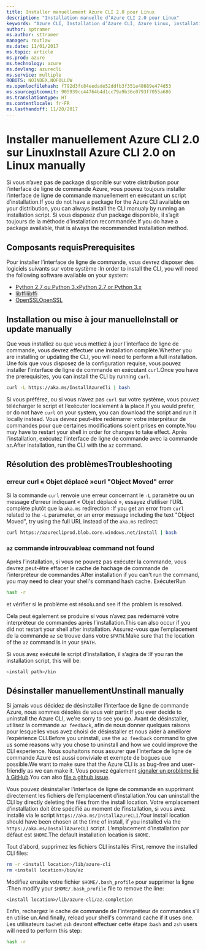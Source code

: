 ```yaml
---
title: Installer manuellement Azure CLI 2.0 pour Linux
description: "Installation manuelle d’Azure CLI 2.0 pour Linux"
keywords: "Azure CLI, Installation d’Azure CLI, Azure Linux, installation Azure Linux"
author: sptramer
ms.author: sttramer
manager: routlaw
ms.date: 11/01/2017
ms.topic: article
ms.prod: azure
ms.technology: azure
ms.devlang: azurecli
ms.service: multiple
ROBOTS: NOINDEX,NOFOLLOW
ms.openlocfilehash: f792d3fc84eedade52ddfb3f351e48689e474d53
ms.sourcegitcommit: 905939cc44764b4d1cc79a9b36c0793f7055a686
ms.translationtype: HT
ms.contentlocale: fr-FR
ms.lasthandoff: 11/20/2017
---
```

# <a name="install-azure-cli-20-on-linux-manually"></a><span data-ttu-id="acd9f-104">Installer manuellement Azure CLI 2.0 sur Linux</span><span class="sxs-lookup"><span data-stu-id="acd9f-104">Install Azure CLI 2.0 on Linux manually</span></span>

<span data-ttu-id="acd9f-105">Si vous n’avez pas de package disponible sur votre distribution pour l’interface de ligne de commande Azure, vous pouvez toujours installer l’interface de ligne de commande manuellement en exécutant un script d’installation.</span><span class="sxs-lookup"><span data-stu-id="acd9f-105">If you do not have a package for the Azure CLI available on your distribution, you can always install the CLI manualy by running an installation script.</span></span> <span data-ttu-id="acd9f-106">Si vous disposez d’un package disponible, il s’agit toujours de la méthode d’installation recommandée.</span><span class="sxs-lookup"><span data-stu-id="acd9f-106">If you do have a package available, that is always the recommended installation method.</span></span>

## <a name="prerequisites"></a><span data-ttu-id="acd9f-107">Composants requis</span><span class="sxs-lookup"><span data-stu-id="acd9f-107">Prerequisites</span></span>

<span data-ttu-id="acd9f-108">Pour installer l’interface de ligne de commande, vous devrez disposer des logiciels suivants sur votre système :</span><span class="sxs-lookup"><span data-stu-id="acd9f-108">In order to install the CLI, you will need the following software available on your system:</span></span>

* [<span data-ttu-id="acd9f-109">Python 2.7 ou Python 3.x</span><span class="sxs-lookup"><span data-stu-id="acd9f-109">Python 2.7 or Python 3.x</span></span>](https://www.python.org/downloads/)
* [<span data-ttu-id="acd9f-110">libffi</span><span class="sxs-lookup"><span data-stu-id="acd9f-110">libffi</span></span>](https://sourceware.org/libffi/)
* [<span data-ttu-id="acd9f-111">OpenSSL</span><span class="sxs-lookup"><span data-stu-id="acd9f-111">OpenSSL</span></span>](https://www.openssl.org/source/)

## <a name="install-or-update-manually"></a><span data-ttu-id="acd9f-112">Installation ou mise à jour manuelle</span><span class="sxs-lookup"><span data-stu-id="acd9f-112">Install or update manually</span></span>

<span data-ttu-id="acd9f-113">Que vous installiez ou que vous mettiez à jour l’interface de ligne de commande, vous devrez effectuer une installation complète.</span><span class="sxs-lookup"><span data-stu-id="acd9f-113">Whether you are installing or updating the CLI, you will need to perform a full installation.</span></span> <span data-ttu-id="acd9f-114">Une fois que vous disposez de la configuration requise, vous pouvez installer l’interface de ligne de commande en exécutant `curl`.</span><span class="sxs-lookup"><span data-stu-id="acd9f-114">Once you have the prerequisites, you can install the CLI by running `curl`.</span></span>

```bash
curl -L https://aka.ms/InstallAzureCli | bash
```

<span data-ttu-id="acd9f-115">Si vous préférez, ou si vous n’avez pas `curl` sur votre système, vous pouvez télécharger le script et l’exécuter localement à la place.</span><span class="sxs-lookup"><span data-stu-id="acd9f-115">If you would prefer, or do not have `curl` on your system, you can download the script and run it locally instead.</span></span> <span data-ttu-id="acd9f-116">Vous devrez peut-être redémarrer votre interpréteur de commandes pour que certaines modifications soient prises en compte.</span><span class="sxs-lookup"><span data-stu-id="acd9f-116">You may have to restart your shell in order for changes to take effect.</span></span> <span data-ttu-id="acd9f-117">Après l’installation, exécutez l’interface de ligne de commande avec la commande `az`.</span><span class="sxs-lookup"><span data-stu-id="acd9f-117">After installation, run the CLI with the `az` command.</span></span>

## <a name="troubleshooting"></a><span data-ttu-id="acd9f-118">Résolution des problèmes</span><span class="sxs-lookup"><span data-stu-id="acd9f-118">Troubleshooting</span></span>

### <a name="curl-object-moved-error"></a><span data-ttu-id="acd9f-119">erreur curl « Objet déplacé »</span><span class="sxs-lookup"><span data-stu-id="acd9f-119">curl "Object Moved" error</span></span>

<span data-ttu-id="acd9f-120">Si la commande `curl` renvoie une erreur concernant le `-L` paramètre ou un message d’erreur indiquant « Objet déplacé », essayez d’utiliser l’URL complète plutôt que la `aka.ms` redirection :</span><span class="sxs-lookup"><span data-stu-id="acd9f-120">If you get an error from `curl` related to the `-L` parameter, or an error message including the text "Object Moved", try using the full URL instead of the `aka.ms` redirect:</span></span>

```bash
curl https://azurecliprod.blob.core.windows.net/install | bash
```

### <a name="az-command-not-found"></a><span data-ttu-id="acd9f-121">`az` commande introuvable</span><span class="sxs-lookup"><span data-stu-id="acd9f-121">`az` command not found</span></span>

<span data-ttu-id="acd9f-122">Après l’installation, si vous ne pouvez pas exécuter la commande, vous devrez peut-être effacer le cache de hachage de commande de l’interpréteur de commandes.</span><span class="sxs-lookup"><span data-stu-id="acd9f-122">After installation if you can't run the command, you may need to clear your shell's command hash cache.</span></span> <span data-ttu-id="acd9f-123">Exécuter</span><span class="sxs-lookup"><span data-stu-id="acd9f-123">Run</span></span>

```bash
hash -r
```

<span data-ttu-id="acd9f-124">et vérifier si le problème est résolu.</span><span class="sxs-lookup"><span data-stu-id="acd9f-124">and see if the problem is resolved.</span></span> 

<span data-ttu-id="acd9f-125">Cela peut également se produire si vous n’avez pas redémarré votre interpréteur de commandes après l’installation.</span><span class="sxs-lookup"><span data-stu-id="acd9f-125">This can also occur if you did not restart your shell after installation.</span></span> <span data-ttu-id="acd9f-126">Assurez-vous que l’emplacement de la commande `az` se trouve dans votre `$PATH`.</span><span class="sxs-lookup"><span data-stu-id="acd9f-126">Make sure that the location of the `az` command is in your `$PATH`.</span></span>

<span data-ttu-id="acd9f-127">Si vous avez exécuté le script d’installation, il s’agira de :</span><span class="sxs-lookup"><span data-stu-id="acd9f-127">If you ran the installation script, this will be:</span></span>

```bash
<install path>/bin
```

## <a name="unstinall-manually"></a><span data-ttu-id="acd9f-128">Désinstaller manuellement</span><span class="sxs-lookup"><span data-stu-id="acd9f-128">Unstinall manually</span></span>

<span data-ttu-id="acd9f-129">Si jamais vous décidez de désinstaller l’interface de ligne de commande Azure, nous sommes désolés de vous voir partir.</span><span class="sxs-lookup"><span data-stu-id="acd9f-129">If you ever decide to uninstall the Azure CLI, we're sorry to see you go.</span></span> <span data-ttu-id="acd9f-130">Avant de désinstaller, utilisez la commande `az feedback`, afin de nous donner quelques raisons pour lesquelles vous avez choisi de désinstaller et nous aider à améliorer l’expérience CLI.</span><span class="sxs-lookup"><span data-stu-id="acd9f-130">Before you uninstall, use the `az feedback` command to give us some reasons why you chose to uninstall and how we could improve the CLI experience.</span></span> <span data-ttu-id="acd9f-131">Nous souhaitons nous assurer que l’interface de ligne de commande Azure est aussi conviviale et exempte de bogues que possible.</span><span class="sxs-lookup"><span data-stu-id="acd9f-131">We want to make sure that the Azure CLI is as bug-free and user-friendly as we can make it.</span></span> <span data-ttu-id="acd9f-132">Vous pouvez également [signaler un problème lié à GitHub](https://github.com/Azure/azure-cli/issues).</span><span class="sxs-lookup"><span data-stu-id="acd9f-132">You can also [file a github issue](https://github.com/Azure/azure-cli/issues).</span></span>

<span data-ttu-id="acd9f-133">Vous pouvez désinstaller l’interface de ligne de commande en supprimant directement les fichiers de l’emplacement d’installation.</span><span class="sxs-lookup"><span data-stu-id="acd9f-133">You can uninstall the CLI by directly deleting the files from the install location.</span></span> <span data-ttu-id="acd9f-134">Votre emplacement d’installation doit être spécifié au moment de l’installation, si vous avez installé via le script `https://aka.ms/InstallAzureCLI`.</span><span class="sxs-lookup"><span data-stu-id="acd9f-134">Your install location should have been chosen at the time of install, if you installed via the `https://aka.ms/InstallAzureCLI` script.</span></span> <span data-ttu-id="acd9f-135">L’emplacement d’installation par défaut est `$HOME`.</span><span class="sxs-lookup"><span data-stu-id="acd9f-135">The default installation location is `$HOME`.</span></span>

<span data-ttu-id="acd9f-136">Tout d’abord, supprimez les fichiers CLI installés :</span><span class="sxs-lookup"><span data-stu-id="acd9f-136">First, remove the installed CLI files:</span></span>

```bash
rm -r <install location>/lib/azure-cli
rm <install location>/bin/az
```

<span data-ttu-id="acd9f-137">Modifiez ensuite votre fichier `$HOME/.bash_profile` pour supprimer la ligne :</span><span class="sxs-lookup"><span data-stu-id="acd9f-137">Then modify your `$HOME/.bash_profile` file to remove the line:</span></span>

```
<install location>/lib/azure-cli/az.completion
```

<span data-ttu-id="acd9f-138">Enfin, rechargez le cache de commande de l’interpréteur de commandes s’il en utilise un.</span><span class="sxs-lookup"><span data-stu-id="acd9f-138">And finally, reload your shell's command cache if it uses one.</span></span> <span data-ttu-id="acd9f-139">Les utilisateurs `bash`et `zsh` devront effectuer cette étape :</span><span class="sxs-lookup"><span data-stu-id="acd9f-139">`bash` and `zsh` users will need to perform this step:</span></span>

```bash
hash -r
```
